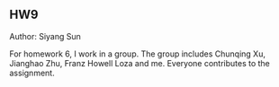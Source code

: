 ## HW9
Author: Siyang Sun 

For homework 6, I work in a group. The group includes Chunqing Xu, Jianghao Zhu, Franz Howell Loza and me. Everyone contributes to the assignment.
